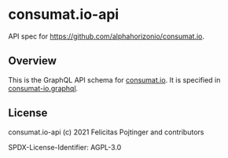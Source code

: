 # consumat.io-api

API spec for https://github.com/alphahorizonio/consumat.io.

## Overview

This is the GraphQL API schema for [consumat.io](https://github.com/alphahorizonio/consumat.io). It is specified in [consumat-io.graphql](./consumat-io.graphql).

## License

consumat.io-api (c) 2021 Felicitas Pojtinger and contributors

SPDX-License-Identifier: AGPL-3.0
